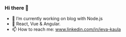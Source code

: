 ### Hi there 👋


- 🔭  I’m currently working on blog with Node.js
- 🌱  React, Vue & Angular.
- 📫  How to reach me: www.linkedin.com/in/ieva-kaula

